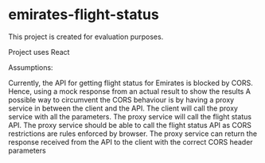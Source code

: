 # emirates-flight-status

This project is created for evaluation purposes.

Project uses React

Assumptions:

Currently, the API for getting flight status for Emirates is blocked by CORS. Hence, using a mock response from an actual result to show the results
A possible way to circumvent the CORS behaviour is by having a proxy service in between the client and the API. The client will call the proxy service with all the parameters. The proxy service will call the flight status API. The proxy service should be able to call the flight status API as CORS restrictions are rules enforced by browser. The proxy service can return the response received from the API to the client with the correct CORS header parameters



